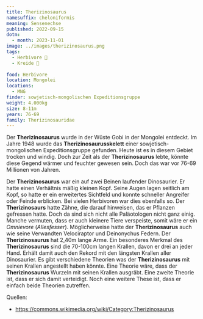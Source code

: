 ```yaml
---
title: Therizinosaurus
namesuffix: cheloniformis
meaning: Sensenechse
published: 2022-09-15
dotm:
  - month: 2023-11-01
image: ../images/therizinosaurus.png
tags:
  - Herbivore 🌿
  - Kreide 🦴
  
food: Herbivore
location: Mongolei
locations:
  - MNG
finder: sowjetisch-mongolischen Expeditionsgruppe
weight: 4.000kg
size: 8-11m
years: 76-69
family: Therizinosauridae
---
```

Der **Therizinosaurus** wurde in der Wüste Gobi in der Mongolei entdeckt. Im Jahre 1948 wurde das **Therizinosaurusskelett** einer sowjetisch-mongolischen Expeditionsgruppe gefunden. Heute ist es in diesem Gebiet trocken und windig. Doch zur Zeit als der **Therizinosaurus** lebte, könnte diese Gegend wärmer und feuchter gewesen sein. Doch das war vor 76-69 Millionen von Jahren.

Der **Therizinosaurus** war ein auf zwei Beinen laufender Dinosaurier. Er hatte einen Verhältnis mäßig kleinen Kopf. Seine Augen lagen seitlich am Kopf, so hatte er ein erweitertes Sichtfeld und konnte schneller Angreifer oder Feinde erblicken. Bei vielen Herbivoren war dies ebenfalls so. Der **Therizinosaurs** hatte Zähne, die darauf hinweisen, das er Pflanzen gefressen hatte. Doch da sind sich nicht alle Paläotologen nicht ganz einig. Manche vermuten, dass er auch kleinere Tiere verspeiste, somit wäre er ein *Omnievore* (*Allesfesser*). Möglicherweise hatte der **Therizinosaurus** auch wie seine Verwandten Velociraptor und Deinonychus Federn. Der **Therizinosaurus** hat 2,40m lange Arme. Ein besonderes Merkmal des **Therizinosaurus** sind die 70-100cm langen Krallen, davon er drei an jeder Hand. Erhält damit auch den Rekord mit den längsten Krallen aller Dinosaurier. Es gibt verschiedene Theorien was der **Therizinosaurus** mit seinen Krallen angestellt haben könnte. Eine Theorie wäre, dass der **Therizinosaurus** Wurzeln mit seinen Krallen ausgräbt. Eine zweite Theorie ist, dass er sich damit verteidigt. Noch eine weitere These ist, dass er einfach beide Theorien zutreffen.

Quellen:

* <https://commons.wikimedia.org/wiki/Category:Therizinosaurus>
